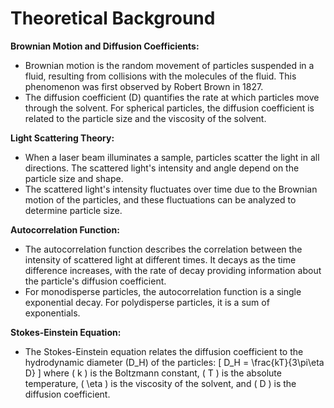 # Theoretical Background

**Brownian Motion and Diffusion Coefficients:**
- Brownian motion is the random movement of particles suspended in a fluid, resulting from collisions with the molecules of the fluid. This phenomenon was first observed by Robert Brown in 1827.
- The diffusion coefficient (D) quantifies the rate at which particles move through the solvent. For spherical particles, the diffusion coefficient is related to the particle size and the viscosity of the solvent.

**Light Scattering Theory:**
- When a laser beam illuminates a sample, particles scatter the light in all directions. The scattered light's intensity and angle depend on the particle size and shape.
- The scattered light's intensity fluctuates over time due to the Brownian motion of the particles, and these fluctuations can be analyzed to determine particle size.

**Autocorrelation Function:**
- The autocorrelation function describes the correlation between the intensity of scattered light at different times. It decays as the time difference increases, with the rate of decay providing information about the particle's diffusion coefficient.
- For monodisperse particles, the autocorrelation function is a single exponential decay. For polydisperse particles, it is a sum of exponentials.

**Stokes-Einstein Equation:**
- The Stokes-Einstein equation relates the diffusion coefficient to the hydrodynamic diameter (D_H) of the particles:
  \[ D_H = \frac{kT}{3\pi\eta D} \]
  where \( k \) is the Boltzmann constant, \( T \) is the absolute temperature, \( \eta \) is the viscosity of the solvent, and \( D \) is the diffusion coefficient.
